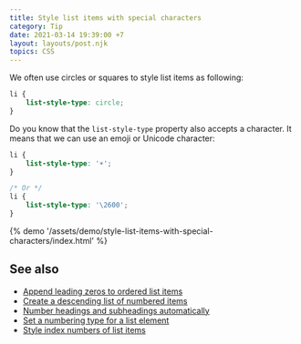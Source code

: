 ```yaml
---
title: Style list items with special characters
category: Tip
date: 2021-03-14 19:39:00 +7
layout: layouts/post.njk
topics: CSS
---
```


We often use circles or squares to style list items as following:

```css
li {
    list-style-type: circle;
}
```

Do you know that the `list-style-type` property also accepts a character. It means that we can use an emoji or Unicode character:

```css
li {
    list-style-type: '☀️';
}

/* Or */
li {
    list-style-type: '\2600';
}
```

{% demo '/assets/demo/style-list-items-with-special-characters/index.html' %}

## See also

-   [Append leading zeros to ordered list items](/append-leading-zeros-to-ordered-list-items/)
-   [Create a descending list of numbered items](/create-a-descending-list-of-numbered-items/)
-   [Number headings and subheadings automatically](/number-headings-and-subheadings-automatically/)
-   [Set a numbering type for a list element](/set-a-numbering-type-for-a-list-element/)
-   [Style index numbers of list items](/style-index-numbers-of-list-items/)

